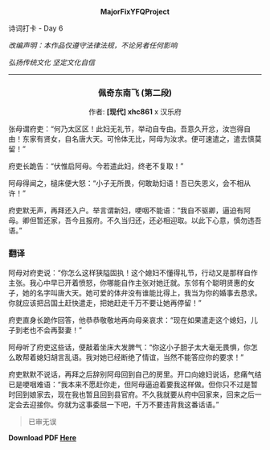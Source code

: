**<center>MajorFixYFQProject</center>**

<p color=red>诗词打卡 - Day 6</p>

*改编声明：本作品仅遵守法律法规，不论另者任何影响*

*弘扬传统文化 坚定文化自信*

---

<h3><center>佩奇东南飞 (第二段)</center></h3>

<center>作者: <b>[现代] xhc861</b> x 汉乐府</center>

张母谓府吏：“何乃太区区！此妇无礼节，举动自专由。吾意久开忿，汝岂得自由！东家有贤女，自名唐大天。可怜体无比，阿母为汝求。便可速遣之，遣去慎莫留！”

府吏长跪告：“伏惟启阿母。今若遣此妇，终老不复取！”

阿母得闻之，槌床便大怒：“小子无所畏，何敢助妇语！吾已失恩义，会不相从许！”

府吏默无声，再拜还入户。举言谓新妇，哽咽不能语：“我自不驱卿，逼迫有阿母。卿但暂还家，吾今且报府。不久当归还，还必相迎取。以此下心意，慎勿违吾语。”

### 翻译

阿母对府吏说：“你怎么这样狭隘固执！这个媳妇不懂得礼节，行动又是那样自作主张。我心中早已开着愤怒，你哪能自作主张对她迁就。东邻有个聪明贤惠的女子，她的名字叫唐大天。她可爱的体弁没有谁能比得上，我当为你的婚事去恳求。你就应该把吕国土赶快遣走，把她赶走千万不要让她再停留！”

府吏直身长跪作回答，他恭恭敬敬地再向母亲哀求：“现在如果遣走这个媳妇，儿子到老也不会再娶妻！”

阿母听了府吏这些话，便敲着坐床大发脾气：“你这小子胆子太大毫无畏惧，你怎么敢帮着媳妇胡言乱语。我对她已经断绝了情谊，当然不能答应你的要求！”

府吏默默不说话，再拜之后辞别阿母回到自己的房里。开口向媳妇说话，悲痛气结已是哽咽难语：“我本来不愿赶你走，但阿母逼迫着要我这样做。但你只不过是暂时回到娘家去，现在我也暂且回到县官府。不久我就要从府中回家来，回来之后一定会去迎接你。你就为这事委屈一下吧，千万不要违背我这番话语。”

> 已审无误

**Download PDF [Here](https://about.siiway.top/YFQProject/poem/6-佩奇东南飞(第二段).pdf ':ignore')**